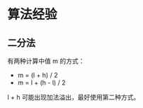 # 算法经验

## 二分法

有两种计算中值 m 的方式：

* m = \(l + h\) / 2
* m = l + \(h - l\) / 2

l + h 可能出现加法溢出，最好使用第二种方式。

